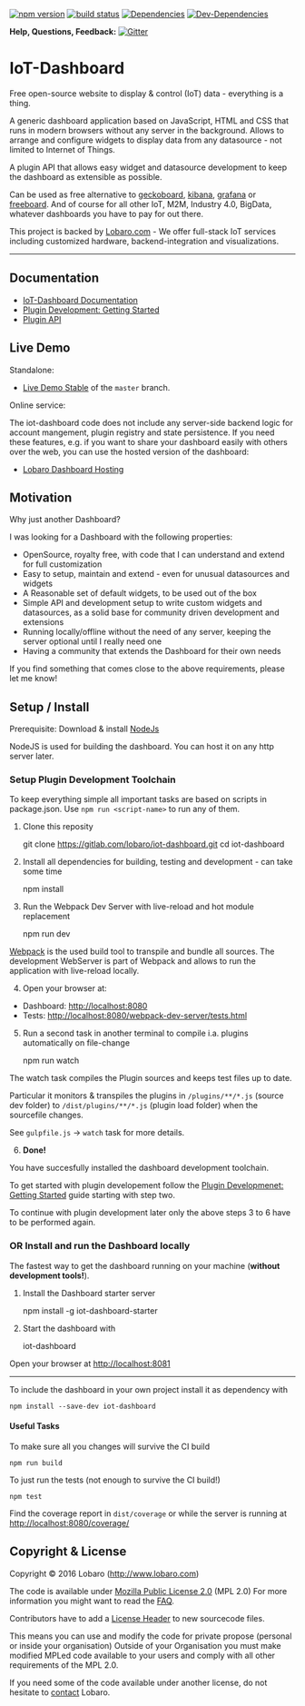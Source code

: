 [![npm version](https://badge.fury.io/js/iot-dashboard.svg)](https://badge.fury.io/js/iot-dashboard) [![build status](https://gitlab.com/lobaro/iot-dashboard/badges/master/build.svg)](https://gitlab.com/lobaro/iot-dashboard/commits/master) [![Dependencies](https://david-dm.org/niondir/iot-dashboard.svg)](https://david-dm.org/niondir/iot-dashboard) [![Dev-Dependencies](https://david-dm.org/niondir/iot-dashboard/dev-status.svg)](https://david-dm.org/niondir/iot-dashboard#info=devDependencies)


**Help, Questions, Feedback:**  [![Gitter](https://badges.gitter.im/iot-dashboard/Lobby.svg)](https://gitter.im/iot-dashboard/Lobby?utm_source=badge&utm_medium=badge&utm_campaign=pr-badge&utm_content=body_badge)

# IoT-Dashboard
Free open-source website to display & control (IoT) data - everything is a thing. 

A generic dashboard application based on JavaScript, HTML and CSS that runs in modern browsers without any server in the background. 
Allows to arrange and configure widgets to display data from any datasource - not limited to Internet of Things.

A plugin API that allows easy widget and datasource development to keep the dashboard as extensible as possible.

Can be used as free alternative to [geckoboard](https://www.geckoboard.com), [kibana](https://www.elastic.co/products/kibana), [grafana](http://grafana.org/) or [freeboard](https://freeboard.io/).
And of course for all other IoT, M2M, Industry 4.0, BigData, whatever dashboards you have to pay for out there.

This project is backed by [Lobaro.com](http://www.lobaro.com) - We offer full-stack IoT services including customized hardware, backend-integration and visualizations.

---
## Documentation ##
* [IoT-Dashboard Documentation](https://gitlab.com/lobaro/iot-dashboard/wikis/home)
* [Plugin Development: Getting Started](https://gitlab.com/lobaro/iot-dashboard/wikis/pluginDevGettingStarted.md)
* [Plugin API](https://gitlab.com/lobaro/iot-dashboard/wikis/pluginDevelopment.md)

## Live Demo ##

Standalone:

* [Live Demo Stable](http://demo.iot-dashboard.org/) of the `master` branch.

Online service:

The iot-dashboard code does not include any server-side backend logic for account mangement, plugin registry and state persistence. If you need these features,
e.g. if you want to share your dashboard easily with others over the web, you can use the hosted version of the dashboard:

* [Lobaro Dashboard Hosting](https://dashboard.lobaro.com/)

## Motivation ##
Why just another Dashboard?

I was looking for a Dashboard with the following properties:

- OpenSource, royalty free, with code that I can understand and extend for full customization
- Easy to setup, maintain and extend - even for unusual datasources and widgets
- A Reasonable set of default widgets, to be used out of the box
- Simple API and development setup to write custom widgets and datasources, as a solid base for community driven development and extensions
- Running locally/offline without the need of any server, keeping the server optional until I really need one
- Having a community that extends the Dashboard for their own needs

If you find something that comes close to the above requirements, please let me know!

## Setup / Install ##

Prerequisite: Download & install [NodeJs](https://nodejs.org)

NodeJS is used for building the dashboard. You can host it on any http server later.

### Setup Plugin Development Toolchain ###

To keep everything simple all important tasks are based on scripts in package.json. Use `npm run <script-name>` to run any of them.

1) Clone this reposity 

    git clone https://gitlab.com/lobaro/iot-dashboard.git
    cd iot-dashboard

2) Install all dependencies for building, testing and development - can take some time

    npm install

3) Run the Webpack Dev Server with live-reload and hot module replacement

    npm run dev

 [Webpack](https://webpack.github.io/) is the used build tool to transpile and bundle all sources. The development WebServer is part of Webpack and allows to run the application with live-reload locally.

4) Open your browser at: 

* Dashboard: [http://localhost:8080](http://localhost:8080) 
* Tests: [http://localhost:8080/webpack-dev-server/tests.html](http://localhost:8080/webpack-dev-server/tests.html)

5) Run a second task in another terminal to compile i.a. plugins automatically on file-change

    npm run watch

The watch task compiles the Plugin sources and keeps test files up to date. 

Particular it monitors & transpiles the plugins in `/plugins/**/*.js` (source dev folder) to `/dist/plugins/**/*.js` (plugin load folder) when the sourcefile changes.

See `gulpfile.js` -> `watch` task for more details.

6) **Done!**

You have succesfully installed the dashboard development toolchain. 

To get started with plugin developement follow the [Plugin Developmenet: Getting Started](https://gitlab.com/lobaro/iot-dashboard/wikis/pluginDevGettingStarted.md) guide 
starting with step two.

To continue with plugin development later only the above steps 3 to 6 have to be performed again.


### OR Install and run the Dashboard locally  ###

The fastest way to get the dashboard running on your machine (**without development tools!**).

1) Install the Dashboard starter server

    npm install -g iot-dashboard-starter

2) Start the dashboard with

    iot-dashboard

Open your browser at [http://localhost:8081](http://localhost:8081)

---

To include the dashboard in your own project install it as dependency with

    npm install --save-dev iot-dashboard

#### Useful Tasks

To make sure all you changes will survive the CI build

    npm run build

To just run the tests (not enough to survive the CI build!)

    npm test

Find the coverage report in `dist/coverage` or while the server is running at [http://localhost:8080/coverage/](http://localhost:8080/coverage/)

## Copyright & License ##
Copyright © 2016 Lobaro (http://www.lobaro.com)

The code is available under [Mozilla Public License 2.0](https://www.mozilla.org/en-US/MPL/) (MPL 2.0)
For more information you might want to read the [FAQ](https://www.mozilla.org/en-US/MPL/2.0/FAQ/).

Contributors have to add a [License Header](https://www.mozilla.org/en-US/MPL/headers/) to new sourcecode files.

This means you can use and modify the code for private propose (personal or inside your organisation)
Outside of your Organisation you must make modified MPLed code available to your users and comply with all other requirements of the MPL 2.0.

If you need some of the code available under another license, do not hesitate to [contact](http://www.lobaro.com/contact/) Lobaro.
